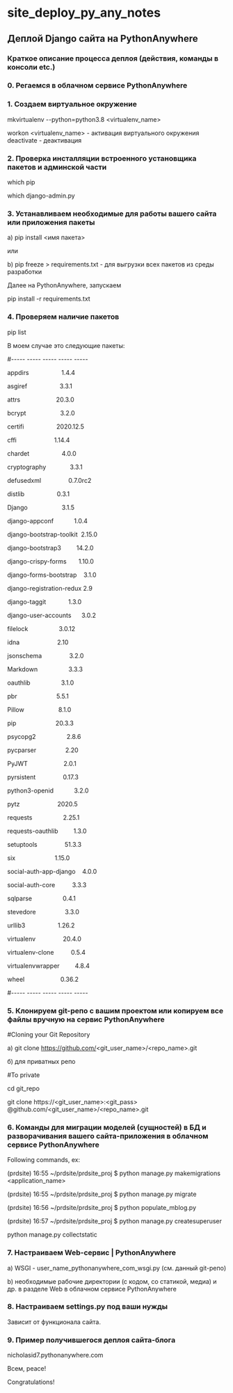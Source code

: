 # site_deploy_py_any_notes
## Деплой Django сайта на PythonAnywhere

### Краткое описание процесса деплоя (действия, команды в консоли etc.)

### 0. Регаемся в облачном сервисе PythonAnywhere 

### 1. Создаем виртуальное окружение

mkvirtualenv --python=python3.8 <virtualenv_name>

workon <virtualenv_name> - активация виртуального окружения
deactivate - деактивация

### 2. Проверка инсталляции встроенного установщика пакетов и админской части  
which pip

which django-admin.py

### 3. Устанавливаем необходимые для работы вашего сайта или приложения пакеты
a) pip install <имя пакета>

или

b) pip freeze > requirements.txt - для выгрузки всех пакетов из среды разработки

Далее на PythonAnywhere, запускаем

pip install -r requirements.txt

### 4. Проверяем наличие пакетов
pip list

В моем случае это следующие пакеты:

#----- ----- ----- ----- -----

appdirs                   1.4.4

asgiref                   3.3.1

attrs                     20.3.0

bcrypt                    3.2.0

certifi                   2020.12.5

cffi                      1.14.4

chardet                   4.0.0

cryptography              3.3.1

defusedxml                0.7.0rc2

distlib                   0.3.1

Django                    3.1.5

django-appconf            1.0.4

django-bootstrap-toolkit  2.15.0

django-bootstrap3         14.2.0

django-crispy-forms       1.10.0

django-forms-bootstrap    3.1.0

django-registration-redux 2.9

django-taggit             1.3.0

django-user-accounts      3.0.2

filelock                  3.0.12

idna                      2.10

jsonschema                3.2.0

Markdown                  3.3.3

oauthlib                  3.1.0

pbr                       5.5.1

Pillow                    8.1.0

pip                       20.3.3

psycopg2                  2.8.6

pycparser                 2.20

PyJWT                     2.0.1

pyrsistent                0.17.3

python3-openid            3.2.0

pytz                      2020.5

requests                  2.25.1

requests-oauthlib         1.3.0

setuptools                51.3.3

six                       1.15.0

social-auth-app-django    4.0.0

social-auth-core          3.3.3

sqlparse                  0.4.1

stevedore                 3.3.0

urllib3                   1.26.2

virtualenv                20.4.0

virtualenv-clone          0.5.4

virtualenvwrapper         4.8.4

wheel                     0.36.2

#----- ----- ----- ----- -----

### 5. Клонируем git-репо с вашим проектом или копируем все файлы вручную на сервис PythonAnywhere
#Cloning your Git Repository

а) git clone https://github.com/<git_user_name>/<repo_name>.git

б) для приватных репо

#To private

cd git_repo

git clone https://<git_user_name>:<git_pass> @github.com/<git_user_name>/<repo_name>.git

### 6. Команды для миграции моделей (сущностей) в БД и разворачивания вашего сайта-приложения в облачном сервисе PythonAnywhere
Following commands, ex:

(prdsite) 16:55 ~/prdsite/prdsite_proj $ python manage.py makemigrations <application_name>

(prdsite) 16:55 ~/prdsite/prdsite_proj $ python manage.py migrate

(prdsite) 16:56 ~/prdsite/prdsite_proj $ python populate_mblog.py

(prdsite) 16:57 ~/prdsite/prdsite_proj $ python manage.py createsuperuser

python manage.py collectstatic

### 7. Настраиваем Web-сервис | PythonAnywhere
a) WSGI - user_name_pythonanywhere_com_wsgi.py (см. данный git-репо)

b) необходимые рабочие директории (с кодом, со статикой, медиа) и др. в разделе Web в облачном сервисе PythonAnywhere

### 8. Настраиваем settings.py под ваши нужды
Зависит от функционала сайта.

### 9. Пример получившегося деплоя сайта-блога
nicholasid7.pythonanywhere.com

Всем, peace!

Congratulations!
